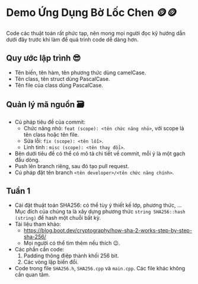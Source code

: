 ﻿# Demo Ứng Dụng Bờ Lốc Chen 🪙🪙

Code các thuật toán rất phức tạp, nên mong mọi người đọc kỹ hướng dẫn dưới đây trước khi làm để quá trình code dễ dàng hơn.
## Quy ước lập trình 😎
- Tên biến, tên hàm, tên phương thức dùng camelCase.
- Tên class, tên struct dùng PascalCase.
- Tên file của class dùng PascalCase.

## Quản lý mã nguồn 🗃️
- Cú pháp tiêu đề của commit:
	- Chức năng nhỏ: `feat (scope): <tên chức năng nhỏ>`, với scope là tên class hoặc tên file.
	- Sửa lỗi: `fix (scope): <tên lỗi>`.
	- Linh tinh : `misc (scope): <tên thay đổi>`.
- Bên dưới tiêu đề có thể có mô tả chi tiết về commit, mỗi ý là một gạch đầu dòng.
- Push lên branch riêng, sau đó tạo pull request.
- Cú pháp đặt tên branch `<tên developer>/<tên chức năng chính>`.

## Tuần 1
- Cài đặt thuật toán SHA256: có thể tùy ý thiết kế lớp, phương thức, ... Mục đích của chúng ta là xây dựng phương thức `string SHA256::hash (string)` để hash một chuỗi bất kỳ.
- Tài liệu tham khảo:
	- https://blog.boot.dev/cryptography/how-sha-2-works-step-by-step-sha-256/
	- Mọi người có thể tìm thêm nếu thích 😉.
- Các phần cần code:
	1. Padding thông điệp thành khối 256 bit.
	2. Các vòng lặp biến đổi.
- Code trong file `SHA256.h`, `SHA256.cpp` và `main.cpp`. Các file khác không cần quan tâm.

